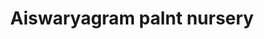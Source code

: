 ---
title: "Aiswaryagram palnt nursery"
url: /parappuram/aiswaryagram-palnt-nursery/
shop: garden centre
---